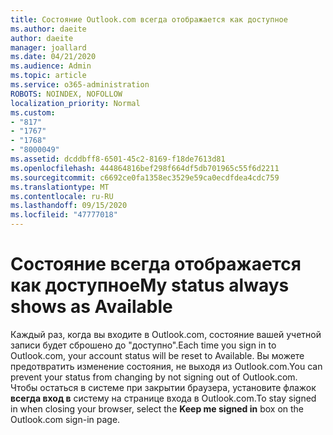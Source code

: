```yaml
---
title: Состояние Outlook.com всегда отображается как доступное
ms.author: daeite
author: daeite
manager: joallard
ms.date: 04/21/2020
ms.audience: Admin
ms.topic: article
ms.service: o365-administration
ROBOTS: NOINDEX, NOFOLLOW
localization_priority: Normal
ms.custom:
- "817"
- "1767"
- "1768"
- "8000049"
ms.assetid: dcddbff8-6501-45c2-8169-f18de7613d81
ms.openlocfilehash: 444864816bef298f664df5db701965c55f6d2211
ms.sourcegitcommit: c6692ce0fa1358ec3529e59ca0ecdfdea4cdc759
ms.translationtype: MT
ms.contentlocale: ru-RU
ms.lasthandoff: 09/15/2020
ms.locfileid: "47777018"
---
```

# <a name="my-status-always-shows-as-available"></a><span data-ttu-id="06393-102">Состояние всегда отображается как доступное</span><span class="sxs-lookup"><span data-stu-id="06393-102">My status always shows as Available</span></span>

<span data-ttu-id="06393-103">Каждый раз, когда вы входите в Outlook.com, состояние вашей учетной записи будет сброшено до "доступно".</span><span class="sxs-lookup"><span data-stu-id="06393-103">Each time you sign in to Outlook.com, your account status will be reset to Available.</span></span> <span data-ttu-id="06393-104">Вы можете предотвратить изменение состояния, не выходя из Outlook.com.</span><span class="sxs-lookup"><span data-stu-id="06393-104">You can prevent your status from changing by not signing out of Outlook.com.</span></span> <span data-ttu-id="06393-105">Чтобы остаться в системе при закрытии браузера, установите флажок **всегда вход в** систему на странице входа в Outlook.com.</span><span class="sxs-lookup"><span data-stu-id="06393-105">To stay signed in when closing your browser, select the **Keep me signed in** box on the Outlook.com sign-in page.</span></span>
